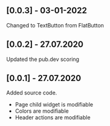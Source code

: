 ## [0.0.3] - 03-01-2022

Changed to TextButton from FlatButton

## [0.0.2] - 27.07.2020

Updated the pub.dev scoring

## [0.0.1] - 27.07.2020

Added source code.<br>

<ul>
    <li>Page child widget is modifiable</li>
    <li>Colors are modifiable</li>
    <li>Header actions are modifiable</li>
</ul>
